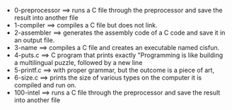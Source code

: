 - 0-preprocessor ==>	runs a C file through the preprocessor and save the result into another file
- 1-compiler ==>	compiles a C file but does not link.
- 2-assembler ==>	generates the assembly code of a C code and save it in an output file.
- 3-name ==>	compiles a C file and creates an executable named cisfun.
- 4-puts.c ==>	C program that prints exactly "Programming is like building a multilingual puzzle, followed by a new line
- 5-printf.c ==>	with proper grammar, but the outcome is a piece of art,
- 6-size.c ==>	prints the size of various types on the computer it is compiled and run on.
- 100-intel ==>	runs a C file through the preprocessor and save the result into another file
